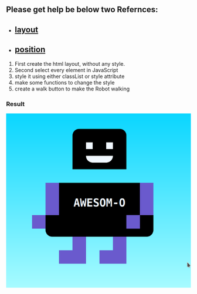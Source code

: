 ## Please get help be below two Refernces:

- ## [layout](https://learnlayout.com/position.html)

- ## [position](https://developer.mozilla.org/en-US/docs/Web/CSS/position)

1. First create the html layout, without any style.
2. Second select every element in JavaScript
3. style it using either classList or style attribute
4. make some functions to change the style
5. create a walk button to make the Robot walking

### Result

![Result](awesom-o.png)
